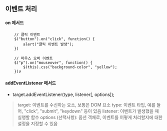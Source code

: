 ## 이벤트 처리
#### on 메서드

```
    // 클릭 이벤트
    $("button").on("click", function() {
        alert("클릭 이벤트 발생");
    })

    // 마우스 오버 이벤트
    $("p").on("mouseover", function() {
        $(this).css("background-color", "yellow");
    })∂
```

#### addEventListener 메서드
- target.addEventListener(type, listener[, options]);
> target: 이벤트를 수신하는 요소, 보통은 DOM 요소
> type: 이벤트 타입, 예를 들어, "click", "submit", "keydown" 등이 있음
> listener: 이벤트가 발생했을 때 실행할 함수
> options (선택사항): 옵션 객체로, 이벤트를 어떻게 처리할지에 대한 설정을 지정할 수 있음